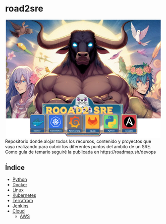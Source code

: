 # road2sre
<div align="center">
    <img src="img/logo.png" alt="logo" width="500">
</div>
Repositorio donde alojar todos los recursos, contenido y proyectos que vaya realizando para cubrir los diferentes puntos del ambito de un SRE. Como guía de temario seguiré la publicada en https://roadmap.sh/devops

## Índice
- [Python](./python/)
- [Docker](./docker/)
- [Linux](./linux/)
- [Kubernetes](./kubernetes/)
- [Terrafrom](./terraform/)
- [Jenkins](./jenkins/)
- [Cloud](./cloud/)
    * [AWS](./cloud/aws/)

